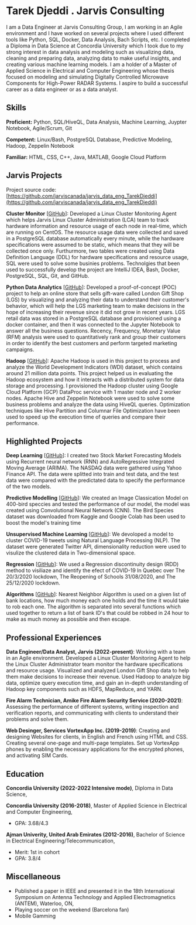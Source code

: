 # Tarek Djeddi . Jarvis Consulting

I am a Data Engineer at Jarvis Consulting Group, I am working in an Agile environment and I have worked on several projects where I used different tools like Python, SQL, Docker, Data Analysis, Bach Scripts, etc. I completed a Diploma in Data Science at Concordia University which I took due to my strong interest in data analysis and modeling such as visualizing data, cleaning and preparing data, analyzing data to make useful insights, and creating various machine learning models. I am a holder of a Master of Applied Science in Electrical and Computer Engineering whose thesis focused on modeling and simulating Digitally Controlled Microwave Components for High-Power RADAR Systems. I aspire to build a successful career as a data engineer or as a data analyst.

## Skills

**Proficient:** Python, SQL/HiveQL, Data Analysis, Machine Learning, Juypter Notebook, Agile/Scrum, Git

**Competent:** Linux/Bash, PostgreSQL Database, Predictive Modeling, Hadoop, Zeppelin Notebook

**Familiar:** HTML, CSS, C++, Java, MATLAB, Google Cloud Platform

## Jarvis Projects

Project source code: [https://github.com/jarviscanada/jarvis_data_eng_TarekDjeddi](https://github.com/jarviscanada/jarvis_data_eng_TarekDjeddi)


**Cluster Monitor** [[GitHub](https://github.com/jarviscanada/jarvis_data_eng_TarekDjeddi/tree/master/linux_sql)]: Developed a Linux Cluster Monitoring Agent which helps Jarvis Linux Cluster Administration (LCA) team to track hardware information and resource usage of each node in real-time, which are running on CentOS. The resource usage data were collected and saved in a PostgreSQL database automatically every minute, while the hardware specifications were assumed to be static, which means that they will be collected once only. Furthurmore, two tables were created using Data Definition Language (DDL) for hardware specifications and resource usage, SQL were used to solve some businies problems. Technolgies that been used to successfully develop the project are IntelliJ IDEA, Bash, Docker, PostgreSQL, SQL, Git, and GitHub.

**Python Data Analytics** [[GitHub](https://github.com/jarviscanada/jarvis_data_eng_TarekDjeddi/tree/master/python_data_anlytics)]: Developed a proof-of-concept (POC) project to help an online store that sells gift-ware called London Gift Shop (LGS) by visualizing and analyzing their data to understand their customer's behavior, which will help the LGS marketing team to make decisions in the hope of increasing their revenue since it did not grow in recent years. LGS retail data was stored in a PostgreSQL database and provisioned using a docker container, and then it was connected to the Jupyter Notebook to answer all the business questions. Recency, Frequency, Monetary Value (RFM) analysis were used to quantitatively rank and group their customers in order to identify the best customers and perform targeted marketing campaigns.

**Hadoop** [[GitHub](https://github.com/jarviscanada/jarvis_data_eng_TarekDjeddi/tree/master/hadoop)]: Apache Hadoop is used in this project to process and analyze the World Development Indicators (WDI) dataset, which contains around 21 million data points. This project helped us in evaluating the Hadoop ecosystem and how it interacts with a distributed system for data storage and processing. I provisioned the Hadoop cluster using Google Cloud Platform (GCP) DataProc service with 1 master node and 2 worker nodes. Apache Hive and Zeppelin Notebook were used to solve some business problems and analyze the data using HiveQL queries. Optimization techniques like Hive Partition and Columnar File Optimization have been used to speed up the execution time of queries and compare their performance.


## Highlighted Projects
**Deep Learning** [[GitHub](https://github.com/TarekDjeddi/final_project/tree/main)]: I created two Stock Market Forecasting Models using Recurrent neural network (RNN) and AutoRegressive Integrated Moving Average (ARIMA). The NASDAQ data were gathered using Yahoo Finance API. The data were splitted into train and test data, and the test data were compared with the predictated data to specify the performance of the two models.

**Predictive Modelling** [[GitHub](https://github.com/TarekDjeddi/ds-predictive-modelling-project-4)]: We created an Image Classication Model on 400-bird speccies and tested the performance of our model, the model was created using Convolutional Neural Network (CNN). The Bird Species dataset was downloaded from Kaggle and Google Colab has been used to boost the model's training time

**Unsupervised Machine Learning** [[GitHub](https://github.com/TarekDjeddi/ds-project-data-engineering-3)]: We devoloped a model to cluster COVID-19 tweets using Natural Language Processing (NLP). The dataset were generated Twitter API, dimensionality reduction were used to visulize the clustered data in Two-dimensional space.

**Regression** [[GitHub](https://github.com/TarekDjeddi/ds-regression-project-2)]: We used a Regression discontinuity design (RDD) method to visiliaze and identify the efect of COVID-19 In Quebec over The 20/3/2020 lockdown, The Reopening of Schools 31/08/2020, and The 25/12/2020 lockdown.

**Algorithms** [[GitHub](https://github.com/TarekDjeddi/ds-algorithm-project-1)]: Nearest Neighbor Algorithm is used on a given list of bank locations, how much money each one holds and the time it would take to rob each one. The algorithm is separated into several functions which used together to return a list of bank ID's that could be robbed in 24 hour to make as much money as possible and then escape.


## Professional Experiences

**Data Engineer/Data Analyst, Jarvis (2022-present)**: Working with a team in an Agile environment. Developed a Linux Cluster Monitoring Agent to help the Linux Cluster Administrator team monitor the hardware specifications and resource usage. Visualized and analyzed London Gift Shop data to help them make decisions to increase their revenue. Used Hadoop to analyze big data, optimize query execution time, and gain an in-depth understanding of Hadoop key components such as HDFS, MapReduce, and YARN.

**Fire Alarm Technician, Amike Fire Alarm Security Service (2020-2021)**: Assessing the performance of different systems, writing inspection and verification reports, and communicating with clients to understand their problems and solve them.

**Web Desinger, Services VortexApp Inc. (2019-2019)**: Creating and designing Websites for clients, in English and French using HTML and CSS. Creating several one-page and multi-page templates. Set up VortexApp phones by enabling the necessary applications for the encrypted phones, and activating SIM Cards.


## Education
**Concordia University (2022-2022 Intensive mode)**, Diploma in Data Science,   

**Concordia University (2016-2018)**, Master of Applied Science in Electrical and Computer Engineering,    
- GPA: 3.68/4.3

**Ajman Univerity, United Arab Emirates (2012-2016)**, Bachelor of Science in Electrical Engineering/Telecommunication,    
- Merit: 1st in cohort
- GPA: 3.8/4


## Miscellaneous
- Published a paper in IEEE and presented it in the 18th International Symposium on Antenna Technology and Applied Electromagnetics (ANTEM), Waterloo, ON,
- Playing soccer on the weekend (Barcelona fan)
- Mobile Gamming
